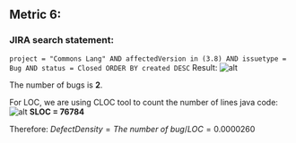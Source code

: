 ## Metric 6:

### JIRA search statement:
`project = "Commons Lang" AND affectedVersion in (3.8) AND issuetype = Bug AND status = Closed ORDER BY created DESC`
Result:
![alt](https://i.imgur.com/cUqGmAg.png)

The number of bugs is **2**.

For LOC, we are using CLOC tool to count the number of lines java code:
![alt](https://i.imgur.com/d9xtIBf.png)
**SLOC = 76784**

Therefore:
$Defect Density = The\ number\ of \ bug / LOC = 0.0000260$